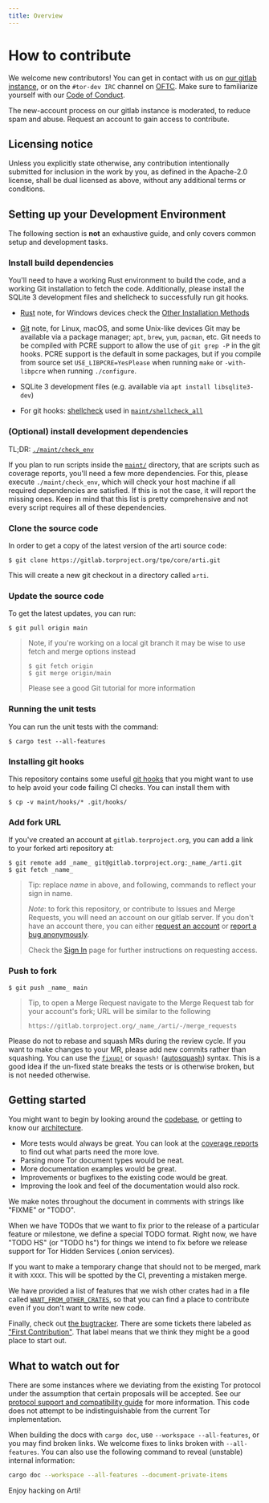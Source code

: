```yaml
---
title: Overview
---
```


# How to contribute

We welcome new contributors!  You can get in contact with us on [our gitlab instance](https://gitlab.torproject.org/), or on the `#tor-dev IRC` channel on [OFTC](https://www.torproject.org/contact/).
Make sure to familiarize yourself with our [Code of Conduct](https://gitweb.torproject.org/community/policies.git/plain/code_of_conduct.txt).

The new-account process on our gitlab instance is moderated, to reduce spam and abuse. Request an account to gain access to contribute.

## Licensing notice

Unless you explicitly state otherwise, any contribution intentionally submitted for inclusion in the work by you, as defined in the Apache-2.0 license, shall be dual licensed as above, without any additional terms or conditions.

## Setting up your Development Environment

The following section is **not** an exhaustive guide, and only covers common setup and development tasks.

### Install build dependencies

You'll need to have a working Rust environment to build the code, and a working Git installation to fetch the code. Additionally, please install the SQLite 3 development files and shellcheck to successfully run git hooks.

- [Rust](https://www.rust-lang.org/tools/install) note, for Windows devices check the [Other Installation Methods](https://forge.rust-lang.org/infra/other-installation-methods.html)

- [Git](https://git-scm.com/downloads) note, for Linux, macOS, and some Unix-like devices Git may be available via a package manager; `apt`, `brew`, `yum`, `pacman`, etc. Git needs to be compiled with PCRE support to allow the use of `git grep -P` in the git hooks. PCRE support is the default in some packages, but if you compile from source set `USE_LIBPCRE=YesPlease` when running `make` or `-with-libpcre` when running `./configure`.

- SQLite 3 development files (e.g. available via `apt install libsqlite3-dev`)

- For git hooks: [shellcheck](https://github.com/koalaman/shellcheck#installing) used in [`maint/shellcheck_all`](https://gitlab.torproject.org/tpo/core/arti/-/blob/main/maint/shellcheck_all)

### (Optional) install development dependencies

TL;DR: [`./maint/check_env`](https://gitlab.torproject.org/tpo/core/arti/-/blob/main/maint/check_env)

If you plan to run scripts inside the [`maint/`](https://gitlab.torproject.org/tpo/core/arti/-/tree/main/maint) directory, that are scripts such as coverage reports, you'll need a few more dependencies. For this, please execute `./maint/check_env`, which will check your host machine if all required dependencies are satisfied. If this is not the case, it will report the missing ones. Keep in mind that this list is pretty comprehensive and not every script requires all of these dependencies.

### Clone the source code

In order to get a copy of the latest version of the arti source code:

```
$ git clone https://gitlab.torproject.org/tpo/core/arti.git
```

This will create a new git checkout in a directory called `arti`.

### Update the source code

To get the latest updates, you can run:

```
$ git pull origin main
```

> Note, if you're working on a local git branch it may be wise to use fetch and merge options instead
> 
> 
> ```
> $ git fetch origin
> $ git merge origin/main
> ```
> 
> Please see a good Git tutorial for more information
> 

### Running the unit tests
You can run the unit tests with the command:

```
$ cargo test --all-features
```

### Installing git hooks

This repository contains some useful [git hooks](https://git-scm.com/book/en/v2/Customizing-Git-Git-Hooks)
that you might want to use to help avoid your code failing CI checks.
You can install them with

```
$ cp -v maint/hooks/* .git/hooks/
```

### Add fork URL

If you've created an account at `gitlab.torproject.org`, you can add a
link to your forked arti repository at:

```
$ git remote add _name_ git@gitlab.torproject.org:_name_/arti.git
$ git fetch _name_
```

> Tip: replace _name_ in above, and following, commands to reflect your sign in name.
> 
> 
> *Note*: to fork this repository, or contribute to Issues and Merge Requests, you will need an account on our gitlab server.  If you don't have an account there, you can either [request an account](https://gitlab.onionize.space/) or [report a bug anonymously](https://anonticket.onionize.space/).
> 
> Check the [Sign In](https://gitlab.torproject.org/users/sign_in?redirect_to_referer=yes) page for further instructions on requesting access.
> 

### Push to fork

```
$ git push _name_ main
```

> Tip, to open a Merge Request navigate to the Merge Request tab for your account's fork; URL will be similar to the following
> 
> 
>  `https://gitlab.torproject.org/_name_/arti/-/merge_requests`
> 

Please do not to rebase and squash MRs during the review cycle. If you want to make changes to your MR, please add new commits rather than squashing. You can use the [`fixup!`](https://git-scm.com/docs/git-rebase#Documentation/git-rebase.txt---autosquash) or `squash!` ([autosquash](https://thoughtbot.com/blog/autosquashing-git-commits)) syntax. This is a good idea if the un-fixed state breaks the tests or is otherwise broken, but is not needed otherwise.

## Getting started

You might want to begin by looking around the [codebase](https://gitlab.torproject.org/tpo/core/arti/), or getting to know our [architecture](/contributing/for-developers/architecture).

- More tests would always be great. You can look at the [coverage reports](https://tpo.pages.torproject.net/core/arti/coverage/) to find out what parts need the more love.
- Parsing more Tor document types would be neat.
- More documentation examples would be great.
- Improvements or bugfixes to the existing code would be great.
- Improving the look and feel of the documentation would also rock.

We make notes throughout the document in comments with strings like "FIXME" or "TODO".

When we have TODOs that we want to fix prior to the release of a particular feature or milestone, we define a special TODO format. Right now, we have "TODO HS" (or "TODO hs") for things we intend to fix before we release support for Tor Hidden Services (.onion services).

If you want to make a temporary change that should not to be merged, mark it with <code>XX&#88;X</code>. This will be spotted by the CI, preventing a mistaken merge.

We have provided a list of features that we wish other crates had in a file called [`WANT_FROM_OTHER_CRATES`](https://gitlab.torproject.org/tpo/core/arti/-/blob/main/WANT_FROM_OTHER_CRATES), so that you can find a place to contribute even if you don't want to write new code.

Finally, check out [the bugtracker](https://gitlab.torproject.org/tpo/core/arti/-/issues). There are some tickets there labeled as ["First Contribution"](https://gitlab.torproject.org/tpo/core/arti/-/issues?scope=all&utf8=%E2%9C%93&state=opened&label_name%5B%5D=First%20Contribution). That label means that we think they might be a good place to start out.

## What to watch out for

There are some instances where we deviating from the existing Tor protocol under the assumption that certain proposals will be accepted. See our [protocol support and compatibility guide](/guides/compatibility) for more information. This code does not attempt to be indistinguishable from the current Tor implementation.

When building the docs with `cargo doc`, use `--workspace --all-features`, or you may find broken links. We welcome fixes to links broken with `--all-features`. 
You can also use the following command to reveal (unstable) internal information: 
```sh
cargo doc --workspace --all-features --document-private-items
```

Enjoy hacking on Arti!

